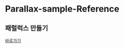 # Parallax-sample-Reference


<h2>패럴럭스 만들기</h2>
<a href="http://jeongah2651.dothome.co.kr/parallax%20sample/index.html">바로가기</a>
